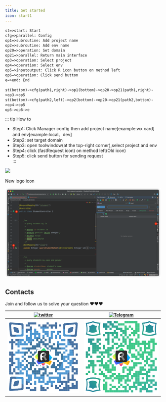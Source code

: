 ```yaml
---
title: Get started
icon: start1
---
```


```flow
st=>start: Start
cfg=>parallel: Config
op1=>subroutine: Add project name
op2=>subroutine: Add env name
op20=>operation: Set domain
op21=>parallel: Return main interface
op3=>operation: Select project
op4=>operation: Select env
op5=>inputoutput: Click R icon button on method left
op6=>operation: Click send button 
e=>end: End

st(bottom)->cfg(path1,right)->op1(bottom)->op20->op21(path1,right)->op3->op5
st(bottom)->cfg(path2,left)->op2(bottom)->op20->op21(path2,bottom)->op4->op5
op5->op6->e
```

::: tip How to  
* Step1: Click Manager config then add project name[example:wx card] and env[example:local、dev]  
* Step2: set target domain  
* Step3: open toolwindow(at the top-right corner),select project and env  
* Step4: click <i class="icon iconfont icon-restfulFastRequest"></i>(fastRequest icon) on method left(Old icon<i class="icon iconfont icon-restfulFastRequest1"></i>)
* Step5: click send button for sending request  
:::

![](../../../.vuepress/public/img/howToUse_en.gif)


New logo icon <i class="icon iconfont icon-restfulFastRequest"></i>

![](../../../.vuepress/public/img/newLogoIcon.png)

## Contacts 
Join and follow us to solve your question  ❤️❤️❤️

|[![twitter](https://img.shields.io/static/v1?label=Twitter&message=FastRequest666&logo=twitter&color=FC8D34)](https://twitter.com/FastRequest666)|[![Telegram](https://img.shields.io/static/v1?label=Telegram&message=Restful%20Fast%20Request&logo=telegram&color=28A8E8)](https://t.me/restful_fast_request)|
|------|------------- |
|![twitter](../../../.vuepress/public/img/twitter.png)|![telegram](../../../.vuepress/public/img/telegram.png)|






